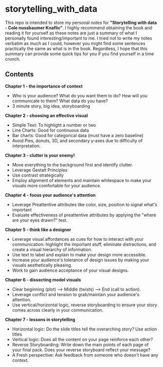 # storytelling_with_data

This repo is intended to store my personal notes for **"Storytelling with data - Cole nussbaumer Knaflic"**. I highly recommend obtaining the book and reading it for yourself as these notes are just a summary of what I personally found interesting/important to me. I tried not to write my notes verbatim as much as I could, however you might find some sentences practically the same as what is in the book. Regardless, I hope that this summary can provide some quick tips for you if you find yourself in a time crunch. 

## Contents
**Chapter 1 - the importance of context**
  - Who is your audience? What do you want them to do? How will you communicate to them? What data do you have?
  - 3 minute story, big idea, storyboarding

**Chapter 2 - choosing an effective visual**
  - Simple Text: To highlight a number or two
  - Line Charts: Good for continuous data
  - Bar charts: Good for categorical data (must have a zero baseline)
  - Avoid Pies, donuts, 3D, and secondary y-axes due to difficulty of interpretation.

**Chapter 3 - clutter is your enemy!**
  - Move everything to the background first and identify clutter.
  - Leverage Gestalt Principles
  - Use contrast strategically
  - Employ alignment of elements and maintain whitespace to make your visuals more comfortable for your audience.

**Chapter 4 - focus your audience's attention**
  - Leverage Preattentive attributes like color, size, position to signal what's important
  - Evaluate effectiveness of preattentive attributes by applying the "where are your eyes drawn?" test.

**Chapter 5 - think like a designer**
  - Leverage visual affordances as cues for how to interact with your communication: highlight the important stuff, eliminate distractions, and create a visual hierarchy of information.
  - Use text to label and explain to make your design more accessible.
  - Increase your audience's tolerance of design issues by making your visuals aesthetically pleasing.
  - Work to gain audience acceptance of your visual designs.

**Chapter 6 - dissecting model visuals**
  - Clear beginning (plot) --> Middle (twists) --> End (call to action).
  - Leverage conflict and tension to grab/maintain your audience's attention.
  - Use vertical/horizontal logic, reverse storyboarding to ensure your story comes across clearly in your communication. 

**Chapter 7 - lessons in storytelling**
  - Horizontal logic: Do the slide titles tell the overarching story? Use action titles
  - Vertical logic: Does all the content on your page reinforce each other?
  - Reverse Storyboarding: Write down the main points of each page of your final pack. Does your reverse storyboard reflect your message?
  - A Fresh perspective: Ask feedback from someone who doesn't have any context.
